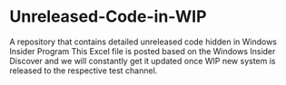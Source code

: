 # Unreleased-Code-in-WIP
A repository that contains detailed unreleased code hidden in Windows Insider Program
This Excel file is posted based on the Windows Insider Discover and we will constantly get it updated once WIP new system is released to the respective test channel.
